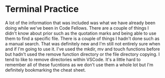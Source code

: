 # Terminal Practice

A lot of the information that was included was what we have already been doing while we've been in Code Fellows. There are a couple of things I didn't know about prior such as the quotation marks and being able to use them to find a specific file. There is a couple of things I hadn't done such as a manual search. That was definitely new and I'm still not entirely sure when and if I'm going to use it. I've used the mkdir, mv and touch functions before but hadn't used the remove function directory or the file directory copying. I tend to like to remove directories within VSCode. It's a little hard to remember all of these fucntions as we don't use them a whole lot but I'm definitely bookmarking the cheat sheet.
